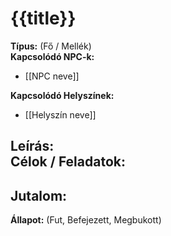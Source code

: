 # {{title}}

**Típus:** (Fő / Mellék)  
**Kapcsolódó NPC-k:**  
- [[NPC neve]]  

**Kapcsolódó Helyszínek:**  
- [[Helyszín neve]]  

**Leírás:**  
**Célok / Feladatok:**  
-  

**Jutalom:**  
-  

**Állapot:** (Fut, Befejezett, Megbukott)  
